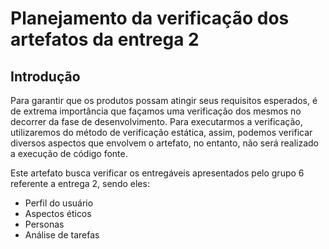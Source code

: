 # Planejamento da verificação dos artefatos da entrega 2

## Introdução

Para garantir que os produtos possam atingir seus requisitos esperados, é de extrema importância que façamos uma verificação dos mesmos 
no decorrer da fase de desenvolvimento. Para executarmos a verificação, utilizaremos do método de verificação estática, assim, podemos
verificar diversos aspectos que envolvem o artefato, no entanto, não será realizado a execução de código fonte.

Este artefato busca verificar os entregáveis apresentados pelo grupo 6 referente a entrega 2, sendo eles:

- Perfil do usuário
- Aspectos éticos 
- Personas
- Análise de tarefas

